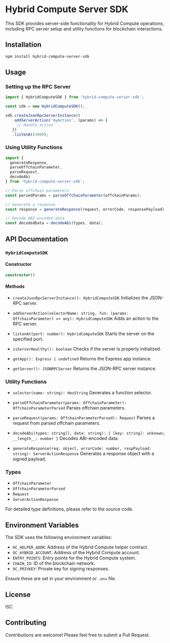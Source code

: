 # Hybrid Compute Server SDK

This SDK provides server-side functionality for Hybrid Compute operations, including RPC server setup and utility functions for blockchain interactions.

## Installation

```bash
npm install hybrid-compute-server-sdk
```

## Usage

### Setting up the RPC Server

```typescript
import { HybridComputeSDK } from 'hybrid-compute-server-sdk';

const sdk = new HybridComputeSDK();

sdk.createJsonRpcServerInstance()
   .addServerAction('myAction', (params) => {
     // Handle action
   })
   .listenAt(3000);
```

### Using Utility Functions

```typescript
import { 
  generateResponse, 
  parseOffchainParameter, 
  parseRequest, 
  decodeAbi 
} from 'hybrid-compute-server-sdk';

// Parse offchain parameters
const parsedParams = parseOffchainParameter(offchainParams);

// Generate a response
const response = generateResponse(request, errorCode, responsePayload);

// Decode ABI-encoded data
const decodedData = decodeAbi(types, data);
```

## API Documentation

### `HybridComputeSDK`

#### Constructor

```typescript
constructor()
```

#### Methods

- `createJsonRpcServerInstance(): HybridComputeSDK`
  Initializes the JSON-RPC server.

- `addServerAction(selectorName: string, fun: (params: OffchainParameter) => any): HybridComputeSDK`
  Adds an action to the RPC server.

- `listenAt(port: number): HybridComputeSDK`
  Starts the server on the specified port.

- `isServerHealthy(): boolean`
  Checks if the server is properly initialized.

- `getApp(): Express | undefined`
  Returns the Express app instance.

- `getServer(): JSONRPCServer`
  Returns the JSON-RPC server instance.

### Utility Functions

- `selector(name: string): HexString`
  Generates a function selector.

- `parseOffchainParameter(params: OffchainParameter): OffchainParameterParsed`
  Parses offchain parameters.

- `parseRequest(params: OffchainParameterParsed): Request`
  Parses a request from parsed offchain parameters.

- `decodeAbi(types: string[], data: string): { [key: string]: unknown; __length__: number }`
  Decodes ABI-encoded data.

- `generateResponse(req: object, errorCode: number, respPayload: string): ServerActionResponse`
  Generates a response object with a signed payload.

### Types

- `OffchainParameter`
- `OffchainParameterParsed`
- `Request`
- `ServerActionResponse`

For detailed type definitions, please refer to the source code.

## Environment Variables

The SDK uses the following environment variables:

- `HC_HELPER_ADDR`: Address of the Hybrid Compute helper contract.
- `OC_HYBRID_ACCOUNT`: Address of the Hybrid Compute account.
- `ENTRY_POINTS`: Entry points for the Hybrid Compute system.
- `CHAIN_ID`: ID of the blockchain network.
- `OC_PRIVKEY`: Private key for signing responses.

Ensure these are set in your environment or `.env` file.

## License

ISC

## Contributing

Contributions are welcome! Please feel free to submit a Pull Request.